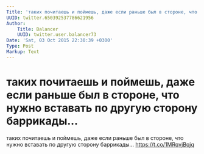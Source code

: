 ```yaml
---
Title: 'таких почитаешь и поймешь, даже если раньше был в стороне, что нужно вставать по другую сторону баррикады...'
UUID: twitter.650392537786621956
Author:
    Title: Balancer
    UUID: twitter.user.balancer73
Date: 'Sat, 03 Oct 2015 22:30:39 +0300'
Type: Post
Markup: Text
---
```


# таких почитаешь и поймешь, даже если раньше был в стороне, что нужно вставать по другую сторону баррикады...

таких почитаешь и поймешь, даже если раньше был в стороне,
что нужно вставать по другую сторону баррикады...
https://t.co/1MRqvjBqjq
